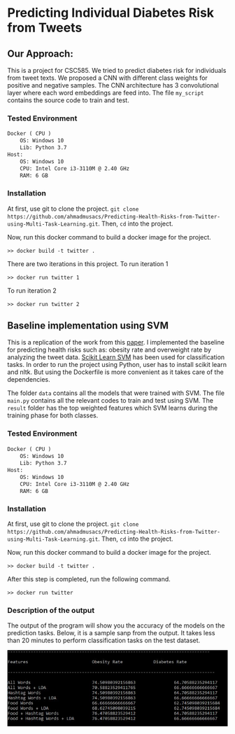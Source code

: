 
# Predicting Individual Diabetes Risk from Tweets

## Our Approach:
This is a project for CSC585. We tried to predict diabetes risk for individuals from tweet texts. We proposed a CNN with different class weights for positive and negative samples. The CNN architecture has 3 convolutional layer where each word embeddings are feed into. 
The file ``my_script`` contains the source code to train and test. 

### **Tested Environment**
```
Docker ( CPU )
	OS: Windows 10
	Lib: Python 3.7
Host:
	OS: Windows 10
	CPU: Intel Core i3-3110M @ 2.40 GHz
	RAM: 6 GB
```

### **Installation**

At first, use git to clone the project. `git clone https://github.com/ahmadmusacs/Predicting-Health-Risks-from-Twitter-using-Multi-Task-Learning.git`. Then, `cd` into the project. 

Now, run this docker command to build a docker image for the project. 
```
>> docker build -t twitter .
``` 
There are two iterations in this project. 
To run iteration 1 
```
>> docker run twitter 1
```

To run iteration 2
```
>> docker run twitter 2
```



## Baseline implementation using SVM
This is a replication of the work from this [paper](https://arxiv.org/pdf/1409.2195). I implemented the baseline for predicting health risks such as: obesity rate and overweight rate by analyzing the tweet data. [Scikit Learn SVM](http://scikit-learn.org/stable/modules/svm.html) has been used for classification tasks. In order to run the project using Python, user has to install scikit learn and nltk. But using the Dockerfile is more convenient as it takes care of the dependencies. 

The folder ``data`` contains all the models that were trained with SVM. The file ``main.py`` contains all the relevant codes to train and test using SVM. The ``result`` folder has the top weighted features which SVM learns during the training phase for both classes. 

### **Tested Environment**
```
Docker ( CPU )
	OS: Windows 10
	Lib: Python 3.7
Host:
	OS: Windows 10
	CPU: Intel Core i3-3110M @ 2.40 GHz
	RAM: 6 GB
```

### **Installation**

At first, use git to clone the project. `git clone https://github.com/ahmadmusacs/Predicting-Health-Risks-from-Twitter-using-Multi-Task-Learning.git`. Then, `cd` into the project. 

Now, run this docker command to build a docker image for the project. 
```
>> docker build -t twitter .
``` 
After this step is completed, run the following command. 
```
>> docker run twitter
```

### **Description of the output**

The output of the program will show you the accuracy of the models on the prediction tasks. 
Below, it is a sample sanp from the output. It takes less than 20 minutes to perform classification tasks on the test dataset. 

![Image of sample run 2](https://github.com/ahmadmusacs/Predicting-Health-Risks-from-Twitter-using-Multi-Task-Learning/blob/master/images/final_result.JPG)
